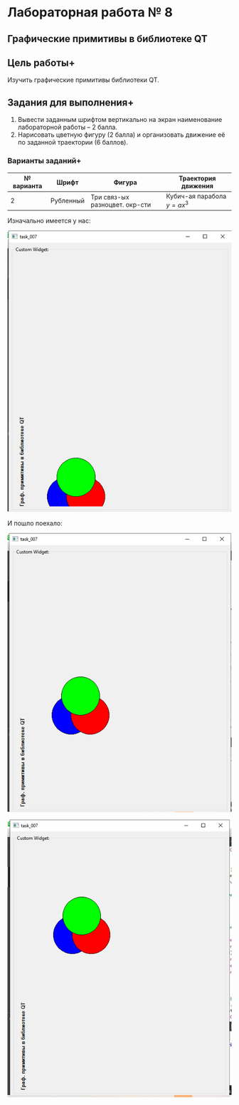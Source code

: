 # Лабораторная работа № 8 #

## Графические примитивы в библиотеке QT ##

## Цель работы+ ##

Изучить графические примитивы библиотеки QT.

## Задания для выполнения+ ##

1. Вывести заданным шрифтом вертикально на экран наименование лабораторной
работы – 2 балла.
2. Нарисовать цветную фигуру (2 балла) и организовать движение её по заданной
траектории (6 баллов).

### Варианты заданий+ ###

| № варианта | Шрифт             | Фигура | Траектория движения |
|------------|-------------------|--------------------------------------------------------|----------------------------------------------------------------------------|
| 2 | Рубленный | Три связ-ых разноцвет. окр-сти |Кубич-ая парабола $y = ax^3$ |

Изначально имеется у нас:

![image](images/11.png)

И пошло поехало:

![image](images/33.png)

![image](images/44.png)
